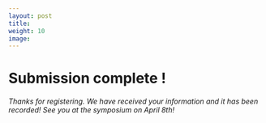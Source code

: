 ```yaml
---
layout: post
title:
weight: 10
image:
---
```


<h1>Submission complete !</h1>

<h6>Thanks for registering. We have received your information and it has been recorded! See you at the symposium on April 8th!</h6>
